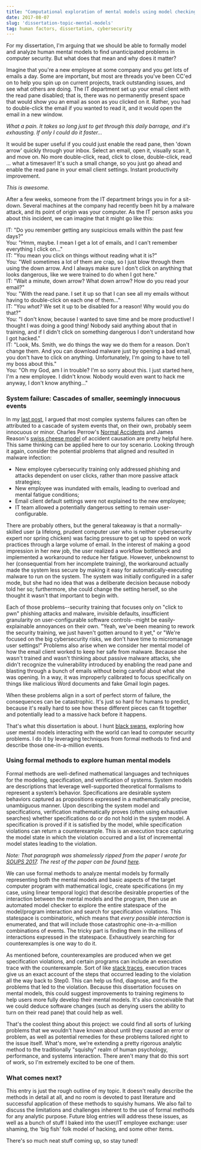 ```yaml
---
title: "Computational exploration of mental models using model checking"
date: 2017-08-07
slug: 'dissertation-topic-mental-models'
tag: human factors, dissertation, cybersecurity
---
```


For my dissertation, I'm arguing that we should be able to formally model and analyze human mental models to find unanticipated problems in computer security. But what does that mean and why does it matter?
<!--more-->

Imagine that you're a new employee at some company and you get lots of emails a day. Some are important, but most are threads you've been CC'ed on to help you spin up on current projects, track outstanding issues, and see what others are doing. The IT department set up your email client with the read pane disabled; that is, there was no permanently present space that would show you an email as soon as you clicked on it. Rather, you had to double-click the email if you wanted to read it, and it would open the email in a new window.

_What a pain. It takes so long just to get through this daily barrage, and it's exhausting. If only I could do it faster..._

It would be super useful if you could just enable the read pane, then 'down arrow' quickly through your inbox. Select an email, open it, visually scan it, and move on. No more double-click, read, click to close, double-click, read ... what a timesaver! It's such a small change, so you just go ahead and enable the read pane in your email client settings. Instant productivity improvement.

_This is awesome._

After a few weeks, someone from the IT department brings you in for a sit-down. Several machines at the company had recently been hit by a malware attack, and its point of origin was your computer. As the IT person asks you about this incident, we can imagine that it might go like this:

IT: "Do you remember getting any suspicious emails within the past few days?"  
You: "Hmm, maybe. I mean I get a lot of emails, and I can't remember everything I click on..."  
IT: "You mean you click on things without reading what it is?"  
You: "Well sometimes a lot of them are crap, so I just blow through them using the down arrow. And I always make sure I don't click on anything that looks dangerous, like we were trained to do when I got here."  
IT: "Wait a minute, down arrow? What down arrow? How do you read your email?"  
You: "With the read pane. I set it up so that I can see all my emails without having to double-click on each one of them..."  
IT: "You _what?_ We set it up to be disabled for a reason! Why would you do that?"  
You: "I don't know, because I wanted to save time and be more productive! I thought I was doing a good thing! Nobody said anything about that in training, and if I didn't click on something dangerous I don't understand how I got hacked."  
IT: "Look, Ms. Smith, we do things the way we do them for a reason. Don't change them. And you can download malware just by opening a bad email, you don't have to click on anything. Unfortunately, I'm going to have to tell my boss about this."  
You: "Oh my God, am I in trouble? I'm so sorry about this. I just started here, I'm a new employee. I didn't know. Nobody would even want to hack me anyway, I don't know anything..."  

### System failure: Cascades of smaller, seemingly innocuous events ###
In my [last post](https://appliedcaffeine.org/wcry-and-legacy-software.html), I argued that most complex systems failures can often be attributed to a cascade of system events that, on their own, probably seem innocuous or minor. Charles Perrow's [Normal Accidents](https://www.amazon.com/Normal-Accidents-Living-High-Risk-Technologies/dp/0691004129) and James Reason's [swiss cheese model](https://en.wikipedia.org/wiki/Swiss_cheese_model) of accident causation are pretty helpful here. This same thinking can be applied here to our toy scenario. Looking through it again, consider the potential problems that aligned and resulted in malware infection:

* New employee cybersecurity training only addressed phishing and attacks dependent on user clicks, rather than more passive attack strategies;  
* New employee was inundated with emails, leading to overload and mental fatigue conditions;  
* Email client default settings were not explained to the new employee;  
* IT team allowed a potentially dangerous setting to remain user-configurable.  

There are probably others, but the general takeaway is that a normally-skilled user (a lifelong, prudent computer user who is neither cybersecurity expert nor spring chicken) was facing pressure to get up to speed on work practices through a large volume of email. In the interest of making a good impression in her new job, the user realized a workflow bottleneck and implemented a workaround to reduce her fatigue. However, unbeknownst to her (consequential from her incomplete training), the workaround actually made the system less secure by making it easy for automatically-executing malware to run on the system. The system was initially configured in a safer mode, but she had no idea that was a deliberate decision because nobody told her so; furthermore, she could change the setting herself, so she thought it wasn't that important to begin with.

Each of those problems--security training that focuses only on "click to pwn" phishing attacks and malware, invisible defaults, insufficient granularity on user-configurable software controls--might be easily-explainable annoyances on their own. "Yeah, we've been meaning to rework the security training, we just haven't gotten around to it yet," or "We're focused on the big cybersecurity risks, we don't have time to micromanage user settings!" Problems also arise when we consider her mental model of how the email client worked to keep her safe from malware. Because she wasn't trained and wasn't thinking about passive malware attacks, she didn't recognize the vulnerability introduced by enabling the read pane and blasting through a bunch of emails without being careful about what she was opening. In a way, it was improperly calibrated to focus specifically on things like malicious Word documents and fake Gmail login pages.

When these problems align in a sort of perfect storm of failure, the consequences can be catastrophic. It's just so hard for humans to predict, because it's really hard to see how these different pieces can fit together and potentially lead to a massive hack before it happens.

That's what this dissertation is about. I hunt [black swans](https://en.wikipedia.org/wiki/Black_swan_theory), exploring how user mental models interacting with the world can lead to computer security problems. I do it by leveraging techniques from formal methods to find and describe those one-in-a-million events.

### Using formal methods to explore human mental models ###
Formal methods are well-defined mathematical languages and techniques for the modeling, specification, and verification of systems. System models are descriptions that leverage well-supported theoretical formalisms to represent a system’s behavior. Specifications are desirable system behaviors captured as propositions expressed in a mathematically precise, unambiguous manner. Upon describing the system model and specifications, verification mathematically proves (often using exhaustive searches) whether specifications do or do not hold in the system model. A specification is proved if it is satisfied by the model, while specification violations can return a counterexample. This is an execution trace capturing the model state in which the violation occurred and a list of incremental model states leading to the violation.

_Note: That paragraph was shamelessly ripped from the paper I wrote for [SOUPS 2017](https://www.usenix.org/conference/soups2017). The rest of the paper can be found [here](https://appliedcaffeine.org/docs/soups_paper.pdf)._

We can use formal methods to analyze mental models by formally representing both the mental models and basic aspects of the target computer program with mathematical logic, create specifications (in my case, using linear temporal logic) that describe desirable properties of the interaction between the mental models and the program, then use an automated model checker to explore the entire statespace of the model/program interaction and search for specification violations. This statespace is combinatoric, which means that _every possible interaction_ is enumerated, and that will include those catastrophic one-in-a-million combinations of events. The tricky part is finding them in the millions of interactions expressed in the statespace. Exhaustively searching for counterexamples is one way to do it.

As mentioned before, counterexamples are produced when we get specification violations, and certain programs can include an execution trace with the counterexample. Sort of like [stack traces](https://en.wikipedia.org/wiki/Stack_trace), execution traces give us an exact account of the steps that occurred leading to the violation all the way back to Step0. This can help us find, diagnose, and fix the problems that led to the violation. Because this dissertation focuses on mental models, this could suggest improvements to training regimens to help users more fully develop their mental models. It's also conceivable that we could deduce software changes (such as denying users the ability to turn on their read pane) that could help as well.

That's the coolest thing about this project: we could find all sorts of lurking problems that we wouldn't have known about until they caused an error or problem, as well as potential remedies for these problems tailored right to the issue itself. What's more, we're extending a pretty rigorous analytic method to the traditionally "squishy" realm of human psychology, performance, and systems interaction. There aren't many that do this sort of work, so I'm extremely excited to be one of them.

### What comes next? ###
This entry is just the rough outline of my topic. It doesn't really describe the methods in detail at all, and no room is devoted to past literature and successful application of these methods to squishy humans. We also fail to discuss the limitations and challenges inherent to the use of formal methods for any analytic purpose. Future blog entries will address these issues, as well as a bunch of stuff I baked into the user/IT employee exchange: user shaming, the 'big fish' folk model of hacking, and some other items.

There's so much neat stuff coming up, so stay tuned!
